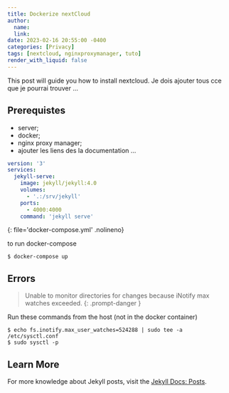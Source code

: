 ```yaml
---
title: Dockerize nextCloud
author:
  name: 
  link: 
date: 2023-02-16 20:55:00 -0400
categories: [Privacy]
tags: [nextcloud, nginxproxymanager, tuto]
render_with_liquid: false
---
```


This post will guide you how to install nextcloud.
Je dois ajouter tous cce que je pourrai trouver ...
## Prerequistes

 - server;
 - docker;
 - nginx proxy manager;
 - ajouter les liens des la documentation ...
 
```yaml
version: '3'
services:
  jekyll-serve:
    image: jekyll/jekyll:4.0
    volumes: 
      - '.:/srv/jekyll'
    ports:
      - 4000:4000
    command: 'jekyll serve'
```
{: file='docker-compose.yml' .nolineno}

to run docker-compose
```console
$ docker-compose up
```


## Errors

> Unable to monitor directories for changes because iNotify max watches exceeded.
{: .prompt-danger }

Run these commands from the host (not in the docker container)
```console
$ echo fs.inotify.max_user_watches=524288 | sudo tee -a /etc/sysctl.conf
$ sudo sysctl -p
```

## Learn More

For more knowledge about Jekyll posts, visit the [Jekyll Docs: Posts](https://jekyllrb.com/docs/posts/).
